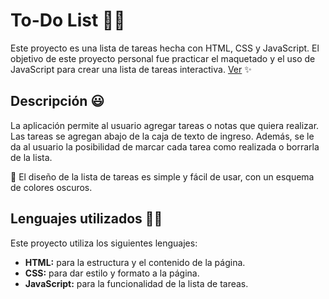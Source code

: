# To-Do List 📝✅
Este proyecto es una lista de tareas hecha con HTML, CSS y JavaScript. El objetivo de este proyecto personal fue practicar el maquetado y el uso de JavaScript para crear una lista de tareas interactiva.
[Ver](https://app-listadetareas.netlify.app/) ✨

## Descripción 😃
La aplicación permite al usuario agregar tareas o notas que quiera realizar. Las tareas se agregan abajo de la caja de texto de ingreso. Además, se le da al usuario la posibilidad de marcar cada tarea como realizada o borrarla de la lista.

🎨 El diseño de la lista de tareas es simple y fácil de usar, con un esquema de colores oscuros.

## Lenguajes utilizados 👨‍💻
Este proyecto utiliza los siguientes lenguajes:
- **HTML:** para la estructura y el contenido de la página.
- **CSS:** para dar estilo y formato a la página.
- **JavaScript:** para la funcionalidad de la lista de tareas.
